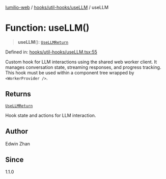 [lumilio-web](../../../../modules.md) / [hooks/util-hooks/useLLM](../index.md) / useLLM

# Function: useLLM()

> **useLLM**(): [`UseLLMReturn`](../interfaces/UseLLMReturn.md)

Defined in: [hooks/util-hooks/useLLM.tsx:55](https://github.com/EdwinZhanCN/Lumilio-Photos/blob/bdb61d82271cd56f7d31e6f3e50cded728e37cea/web/src/hooks/util-hooks/useLLM.tsx#L55)

Custom hook for LLM interactions using the shared web worker client.
It manages conversation state, streaming responses, and progress tracking.
This hook must be used within a component tree wrapped by `<WorkerProvider />`.

## Returns

[`UseLLMReturn`](../interfaces/UseLLMReturn.md)

Hook state and actions for LLM interaction.

## Author

Edwin Zhan

## Since

1.1.0
